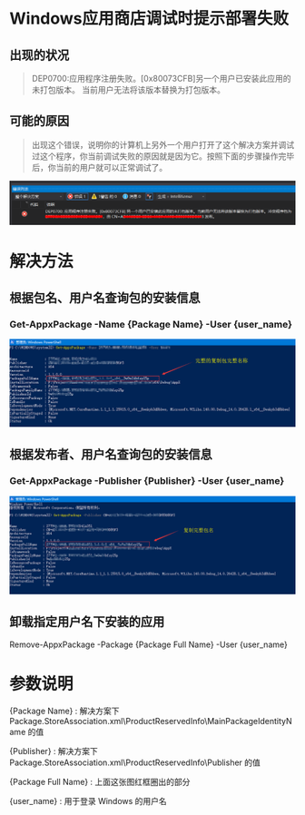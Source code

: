 # Windows应用商店调试时提示部署失败

## 出现的状况
> DEP0700:应用程序注册失败。[0x80073CFB]另一个用户已安装此应用的未打包版本。
当前用户无法将该版本替换为打包版本。

## 可能的原因
> 出现这个错误，说明你的计算机上另外一个用户打开了这个解决方案并调试过这个程序，你当前调试失败的原因就是因为它。按照下面的步骤操作完毕后，你当前的用户就可以正常调试了。

![DEP0700:应用程序注册失败。](images/0000000001.png)

# 解决方法

## 根据包名、用户名查询包的安装信息

### Get-AppxPackage -Name {Package Name} -User {user_name}
![包信息](images/0000000002.png)

## 根据发布者、用户名查询包的安装信息
### Get-AppxPackage -Publisher {Publisher} -User {user_name}
![包信息](images/0000000003.png)

## 卸载指定用户名下安装的应用
Remove-AppxPackage -Package {Package Full Name} -User {user_name}

# 参数说明

{Package Name} : 解决方案下 Package.StoreAssociation.xml\ProductReservedInfo\MainPackageIdentityName 的值

{Publisher} : 解决方案下 Package.StoreAssociation.xml\ProductReservedInfo\Publisher 的值

{Package Full Name} : 上面这张图红框圈出的部分

{user_name} : 用于登录 Windows 的用户名
